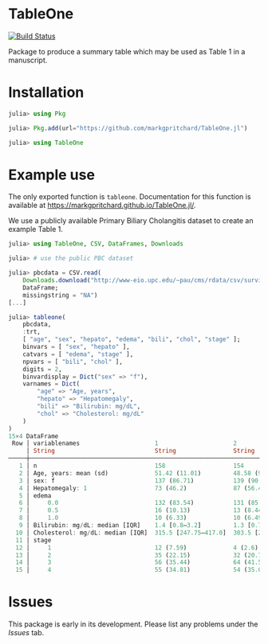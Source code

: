 # TableOne

[![Build Status](https://github.com/markgpritchard/TableOne.jl/actions/workflows/CI.yml/badge.svg?branch=main)](https://github.com/markgpritchard/TableOne.jl/actions/workflows/CI.yml?query=branch%3Amain)

Package to produce a summary table which may be used as Table 1 in a manuscript.

# Installation

```julia
julia> using Pkg

julia> Pkg.add(url="https://github.com/markgpritchard/TableOne.jl")

julia> using TableOne
```

# Example use 

The only exported function is `tableone`. Documentation for this function is available at https://markgpritchard.github.io/TableOne.jl/.

We use a publicly available Primary Biliary Cholangitis dataset to create an example Table 1.
```julia
julia> using TableOne, CSV, DataFrames, Downloads

julia> # use the public PBC dataset

julia> pbcdata = CSV.read(
    Downloads.download("http://www-eio.upc.edu/~pau/cms/rdata/csv/survival/pbc.csv"),
    DataFrame;
    missingstring = "NA")
[...]

julia> tableone(
    pbcdata,
    :trt,
    [ "age", "sex", "hepato", "edema", "bili", "chol", "stage" ];
    binvars = [ "sex", "hepato" ],
    catvars = [ "edema", "stage" ],
    npvars = [ "bili", "chol" ],
    digits = 2,
    binvardisplay = Dict("sex" => "f"),
    varnames = Dict(
        "age" => "Age, years",
        "hepato" => "Hepatomegaly", 
        "bili" => "Bilirubin: mg/dL", 
        "chol" => "Cholesterol: mg/dL"
    )
)
15×4 DataFrame
 Row │ variablenames                     1                     2                     nmissing 
     │ String                            String                String                String   
─────┼────────────────────────────────────────────────────────────────────────────────────────
   1 │ n                                 158                   154                   106      
   2 │ Age, years: mean (sd)             51.42 (11.01)         48.58 (9.96)          0
   3 │ sex: f                            137 (86.71)           139 (90.26)           0
   4 │ Hepatomegaly: 1                   73 (46.2)             87 (56.49)            0
   5 │ edema                                                                         0
   6 │     0.0                           132 (83.54)           131 (85.06)
   7 │     0.5                           16 (10.13)            13 (8.44)
   8 │     1.0                           10 (6.33)             10 (6.49)
   9 │ Bilirubin: mg/dL: median [IQR]    1.4 [0.8–3.2]         1.3 [0.72–3.6]        0
  10 │ Cholesterol: mg/dL: median [IQR]  315.5 [247.75–417.0]  303.5 [254.25–377.0]  28
  11 │ stage                                                                         0
  12 │     1                             12 (7.59)             4 (2.6)
  13 │     2                             35 (22.15)            32 (20.78)
  14 │     3                             56 (35.44)            64 (41.56)
  15 │     4                             55 (34.81)            54 (35.06)
```

# Issues

This package is early in its development. Please list any problems under the *Issues* tab.
